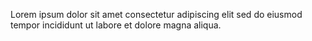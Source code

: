 
Lorem ipsum dolor sit amet consectetur adipiscing elit sed do eiusmod tempor incididunt ut labore et dolore magna aliqua.
